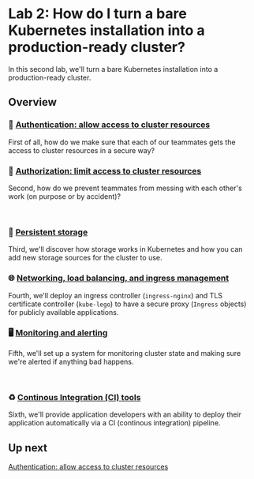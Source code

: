 # Lab 2: How do I turn a bare Kubernetes installation into a production-ready cluster?

In this second lab, we'll turn a bare Kubernetes installation into a production-ready cluster.

## Overview

### 🔐 [Authentication: allow access to cluster resources](/labs/lab2/authentication.md)

First of all, how do we make sure that each of our teammates gets the access to cluster resources in a secure way?

### 👤 [Authorization: limit access to cluster resources](/labs/lab2/)

Second, how do we prevent teammates from messing with each other's work (on purpose or by accident)?

<br>

### 💾 [Persistent storage](/labs/lab2/)

Third, we'll discover how storage works in Kubernetes and how you can add new storage sources for the cluster to use.

### 🌐 [Networking, load balancing, and ingress management](/labs/lab2/)

Fourth, we'll deploy an ingress controller (`ingress-nginx`) and TLS certificate controller (`kube-lego`) to have a secure proxy (`Ingress` objects) for publicly available applications.

### 🖥 [Monitoring and alerting](/labs/lab2/)

Fifth, we'll set up a system for monitoring cluster state and making sure we're alerted if anything bad happens.

<br>

### ♻️ [Continous Integration (CI) tools](/labs/lab2/)

Sixth, we'll provide application developers with an ability to deploy their application automatically via a CI (continous integration) pipeline.

## Up next

[Authentication: allow access to cluster resources](/labs/lab2/authentication.md)
